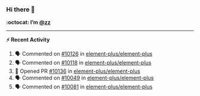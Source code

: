 ### Hi there 👋

**:octocat: I’m [@zz](https://github.com/holazz)**

---

**:zap: Recent Activity**

<!--START_SECTION:activity-->
1. 🗣 Commented on [#10126](https://github.com/element-plus/element-plus/issues/10126) in [element-plus/element-plus](https://github.com/element-plus/element-plus)
2. 🗣 Commented on [#10118](https://github.com/element-plus/element-plus/issues/10118) in [element-plus/element-plus](https://github.com/element-plus/element-plus)
3. 💪 Opened PR [#10136](https://github.com/element-plus/element-plus/pull/10136) in [element-plus/element-plus](https://github.com/element-plus/element-plus)
4. 🗣 Commented on [#10049](https://github.com/element-plus/element-plus/issues/10049) in [element-plus/element-plus](https://github.com/element-plus/element-plus)
5. 🗣 Commented on [#10081](https://github.com/element-plus/element-plus/issues/10081) in [element-plus/element-plus](https://github.com/element-plus/element-plus)
<!--END_SECTION:activity-->
